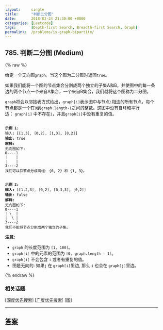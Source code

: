 ```yaml
---
layout:     single
title:      "判断二分图"
date:       2018-02-24 21:30:00 +0800
categories: [Leetcode]
tags:       [Depth-first Search, Breadth-first Search, Graph]
permalink:  /problems/is-graph-bipartite/
---
```


## 785. 判断二分图 (Medium)

{% raw %}

<p>给定一个无向图<code>graph</code>，当这个图为二分图时返回<code>true</code>。</p>

<p>如果我们能将一个图的节点集合分割成两个独立的子集A和B，并使图中的每一条边的两个节点一个来自A集合，一个来自B集合，我们就将这个图称为二分图。</p>

<p><code>graph</code>将会以邻接表方式给出，<code>graph[i]</code>表示图中与节点<code>i</code>相连的所有节点。每个节点都是一个在<code>0</code>到<code>graph.length-1</code>之间的整数。这图中没有自环和平行边：&nbsp;<code>graph[i]</code>&nbsp;中不存在<code>i</code>，并且<code>graph[i]</code>中没有重复的值。</p>

<pre>
<code>
<strong>示例 1:</strong>
输入<strong>:</strong> [[1,3], [0,2], [1,3], [0,2]]
<strong>输出:</strong> true
<strong>解释:</strong> 
无向图如下:
0----1
|    |
|    |
3----2
我们可以将节点分成两组: {0, 2} 和 {1, 3}。
</code></pre>

<pre>
<code>
<strong>示例 2:</strong>
<strong>输入:</strong> [[1,2,3], [0,2], [0,1,3], [0,2]]
<strong>输出:</strong> false
<strong>解释:</strong> 
无向图如下:
0----1
| \  |
|  \ |
3----2
我们不能将节点分割成两个独立的子集。
</code></pre>

<p><strong>注意:</strong></p>

<ul>
	<li><code>graph</code> 的长度范围为 <code>[1, 100]</code>。</li>
	<li><code>graph[i]</code> 中的元素的范围为 <code>[0, graph.length - 1]</code>。</li>
	<li><code>graph[i]</code> 不会包含 <code>i</code> 或者有重复的值。</li>
	<li>图是无向的: 如果<code>j</code> 在 <code>graph[i]</code>里边, 那么 <code>i</code> 也会在 <code>graph[j]</code>里边。</li>
</ul>

{% endraw %}

### 相关话题
  [[深度优先搜索](https://github.com/openset/leetcode/tree/master/tag/depth-first-search/README.md)]
  [[广度优先搜索](https://github.com/openset/leetcode/tree/master/tag/breadth-first-search/README.md)]
  [[图](https://github.com/openset/leetcode/tree/master/tag/graph/README.md)]

---

## [答案](https://github.com/openset/leetcode/tree/master/problems/is-graph-bipartite)
